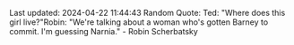 Last updated: 2024-04-22 11:44:43
Random Quote: Ted: "Where does this girl live?"Robin: "We're talking about a woman who's gotten Barney to commit. I'm guessing Narnia." - Robin Scherbatsky